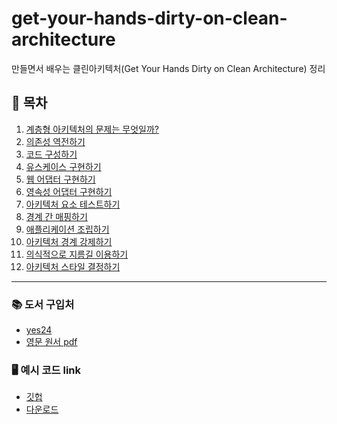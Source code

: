 # get-your-hands-dirty-on-clean-architecture
만들면서 배우는 클린아키텍처(Get Your Hands Dirty on Clean Architecture) 정리

## 📝 목차
01. [계층형 아키텍처의 문제는 무엇일까?](summary/Chapter1.md)  
02. [의존성 역전하기](summary/Chapter2.md)  
03. [코드 구성하기](summary/Chapter3.md)  
04. [유스케이스 구현하기](summary/Chapter4.md)  
05. [웹 어댑터 구현하기](summary/Chapter5.md)  
06. [영속성 어댑터 구현하기](summary/Chapter6.md)  
07. [아키텍처 요소 테스트하기](summary/Chapter7.md)  
08. [경계 간 매핑하기](summary/Chapter8.md)  
09. [애플리케이션 조립하기](summary/Chapter9.md)  
10. [아키텍처 경계 강제하기](summary/Chapter10.md)  
11. [의식적으로 지름길 이용하기](summary/Chapter11.md)  
12. [아키텍처 스타일 결정하기](summary/Chapter12.md)  

---

### 📚 도서 구입처
- [yes24](http://www.yes24.com/Product/Goods/105138479?pid=123487&cosemkid=go16373101893711165&gclid=Cj0KCQjwpv2TBhDoARIsALBnVnmMMT5SvjnEWltFBoQpf4qIkkkgudP7cAG1Bh7qCqJOBspuvN1oofYaAn6HEALw_wcB)
- [영문 원서 pdf]()  

### 🖥 예시 코드 link
- [깃헙](https://github.com/wikibook/clean-architecture)
- [다운로드](https://github.com/wikibook/clean-architecture/archive/refs/heads/main.zip)